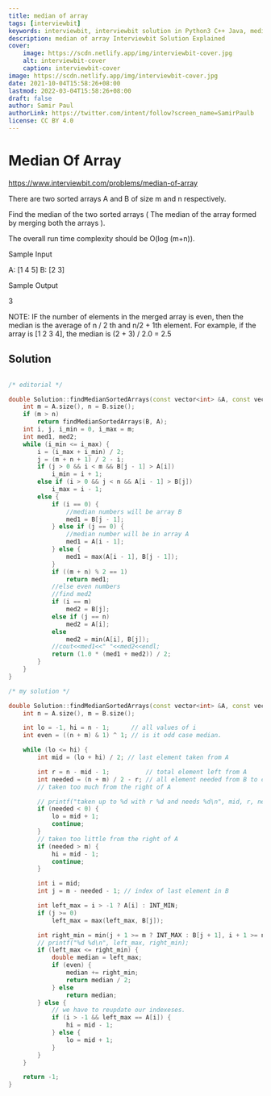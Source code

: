 ```yaml
---
title: median of array
tags: [interviewbit]
keywords: interviewbit, interviewbit solution in Python3 C++ Java, median of array solution
description: median of array Interviewbit Solution Explained
cover:
    image: https://scdn.netlify.app/img/interviewbit-cover.jpg
    alt: interviewbit-cover
    caption: interviewbit-cover
image: https://scdn.netlify.app/img/interviewbit-cover.jpg
date: 2021-10-04T15:58:26+08:00
lastmod: 2022-03-04T15:58:26+08:00
draft: false
author: Samir Paul
authorLink: https://twitter.com/intent/follow?screen_name=SamirPaulb
license: CC BY 4.0
---
```


# Median Of Array

https://www.interviewbit.com/problems/median-of-array



There are two sorted arrays A and B of size m and n respectively.

Find the median of the two sorted arrays ( The median of the array formed by merging both the arrays ).

The overall run time complexity should be O(log (m+n)).

Sample Input

A: [1 4 5]
B: [2 3]

Sample Output

3

NOTE: IF the number of elements in the merged array is even, then the median is the
average of n / 2 th and n/2 + 1th element. 
For example, if the array is [1 2 3 4], the median is (2 + 3) / 2.0 = 2.5 

## Solution

```cpp

/* editorial */

double Solution::findMedianSortedArrays(const vector<int> &A, const vector<int> &B) {
    int m = A.size(), n = B.size();
    if (m > n)
        return findMedianSortedArrays(B, A);
    int i, j, i_min = 0, i_max = m;
    int med1, med2;
    while (i_min <= i_max) {
        i = (i_max + i_min) / 2;
        j = (m + n + 1) / 2 - i;
        if (j > 0 && i < m && B[j - 1] > A[i])
            i_min = i + 1;
        else if (i > 0 && j < n && A[i - 1] > B[j])
            i_max = i - 1;
        else {
            if (i == 0) {
                //median numbers will be array B
                med1 = B[j - 1];
            } else if (j == 0) {
                //median number will be in array A
                med1 = A[i - 1];
            } else {
                med1 = max(A[i - 1], B[j - 1]);
            }
            if ((m + n) % 2 == 1)
                return med1;
            //else even numbers
            //find med2
            if (i == m)
                med2 = B[j];
            else if (j == n)
                med2 = A[i];
            else
                med2 = min(A[i], B[j]);
            //cout<<med1<<" "<<med2<<endl;
            return (1.0 * (med1 + med2)) / 2;
        }
    }
}

/* my solution */

double Solution::findMedianSortedArrays(const vector<int> &A, const vector<int> &B) {
    int n = A.size(), m = B.size();

    int lo = -1, hi = n - 1;      // all values of i
    int even = ((n + m) & 1) ^ 1; // is it odd case median.

    while (lo <= hi) {
        int mid = (lo + hi) / 2; // last element taken from A

        int r = n - mid - 1;          // total element left from A
        int needed = (n + m) / 2 - r; // all element needed from B to complement.
        // taken too much from the right of A

        // printf("taken up to %d with r %d and needs %d\n", mid, r, needed);
        if (needed < 0) {
            lo = mid + 1;
            continue;
        }
        // taken too little from the right of A
        if (needed > m) {
            hi = mid - 1;
            continue;
        }

        int i = mid;
        int j = m - needed - 1; // index of last element in B

        int left_max = i > -1 ? A[i] : INT_MIN;
        if (j >= 0)
            left_max = max(left_max, B[j]);

        int right_min = min(j + 1 >= m ? INT_MAX : B[j + 1], i + 1 >= n ? INT_MAX : A[i + 1]);
        // printf("%d %d\n", left_max, right_min);
        if (left_max <= right_min) {
            double median = left_max;
            if (even) {
                median += right_min;
                return median / 2;
            } else
                return median;
        } else {
            // we have to reupdate our indexeses.
            if (i > -1 && left_max == A[i]) {
                hi = mid - 1;
            } else {
                lo = mid + 1;
            }
        }
    }

    return -1;
}
```